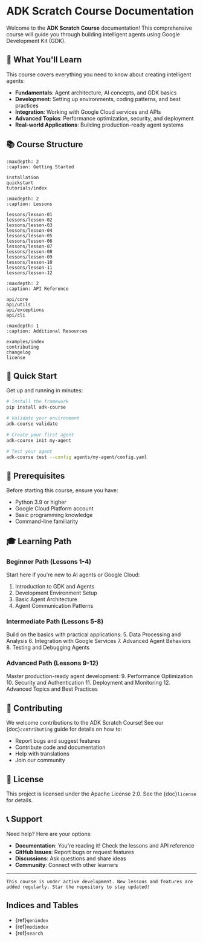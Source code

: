 # ADK Scratch Course Documentation

Welcome to the **ADK Scratch Course** documentation! This comprehensive course will guide you through building intelligent agents using Google Development Kit (GDK).

## 🎯 What You'll Learn

This course covers everything you need to know about creating intelligent agents:

- **Fundamentals**: Agent architecture, AI concepts, and GDK basics
- **Development**: Setting up environments, coding patterns, and best practices
- **Integration**: Working with Google Cloud services and APIs
- **Advanced Topics**: Performance optimization, security, and deployment
- **Real-world Applications**: Building production-ready agent systems

## 📚 Course Structure

```{toctree}
:maxdepth: 2
:caption: Getting Started

installation
quickstart
tutorials/index
```

```{toctree}
:maxdepth: 2
:caption: Lessons

lessons/lesson-01
lessons/lesson-02
lessons/lesson-03
lessons/lesson-04
lessons/lesson-05
lessons/lesson-06
lessons/lesson-07
lessons/lesson-08
lessons/lesson-09
lessons/lesson-10
lessons/lesson-11
lessons/lesson-12
```

```{toctree}
:maxdepth: 2
:caption: API Reference

api/core
api/utils
api/exceptions
api/cli
```

```{toctree}
:maxdepth: 1
:caption: Additional Resources

examples/index
contributing
changelog
license
```

## 🚀 Quick Start

Get up and running in minutes:

```bash
# Install the framework
pip install adk-course

# Validate your environment
adk-course validate

# Create your first agent
adk-course init my-agent

# Test your agent
adk-course test --config agents/my-agent/config.yaml
```

## 🔧 Prerequisites

Before starting this course, ensure you have:

- Python 3.9 or higher
- Google Cloud Platform account
- Basic programming knowledge
- Command-line familiarity

## 🎓 Learning Path

### Beginner Path (Lessons 1-4)
Start here if you're new to AI agents or Google Cloud:
1. Introduction to GDK and Agents
2. Development Environment Setup
3. Basic Agent Architecture
4. Agent Communication Patterns

### Intermediate Path (Lessons 5-8)
Build on the basics with practical applications:
5. Data Processing and Analysis
6. Integration with Google Services
7. Advanced Agent Behaviors
8. Testing and Debugging Agents

### Advanced Path (Lessons 9-12)
Master production-ready agent development:
9. Performance Optimization
10. Security and Authentication
11. Deployment and Monitoring
12. Advanced Topics and Best Practices

## 🤝 Contributing

We welcome contributions to the ADK Scratch Course! See our {doc}`contributing` guide for details on how to:

- Report bugs and suggest features
- Contribute code and documentation
- Help with translations
- Join our community

## 📄 License

This project is licensed under the Apache License 2.0. See the {doc}`license` for details.

## 📞 Support

Need help? Here are your options:

- **Documentation**: You're reading it! Check the lessons and API reference
- **GitHub Issues**: Report bugs or request features
- **Discussions**: Ask questions and share ideas
- **Community**: Connect with other learners

---

```{note}
This course is under active development. New lessons and features are added regularly. Star the repository to stay updated!
```

## Indices and Tables

* {ref}`genindex`
* {ref}`modindex`
* {ref}`search`
